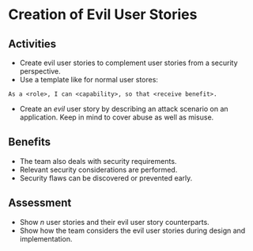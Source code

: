 # Creation of Evil User Stories

## Activities

- Create evil user stories to complement user stories from a security perspective.
- Use a template like for normal user stores:
```
As a <role>, I can <capability>, so that <receive benefit>.
```
- Create an *evil* user story by describing an attack scenario on an application. Keep in mind to cover abuse as well as misuse.

## Benefits

- The team also deals with security requirements.
- Relevant security considerations are performed.
- Security flaws can be discovered or prevented early.

## Assessment

- Show *n* user stories and their evil user story counterparts.
- Show how the team considers the evil user stories during design and implementation.
